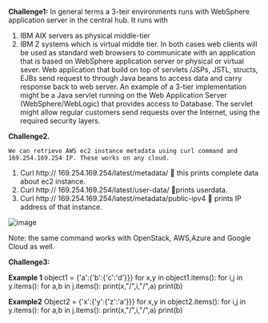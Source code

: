 **Challenge1:**
In general terms a 3-teir environments runs with WebSphere application server in the central  hub. It runs with 
1.	IBM AIX servers as physical middle-tier 
2.	IBM Z systems which is virtual middle tier.
In both cases web clients will be used as standard web browsers to communicate with an application that is based on WebSphere application server or physical or virtual sever. 
Web application that build on top of servlets /JSPs, JSTL, structs, EJBs send request to through Java beans to access data and carry response back to web server.
An example of a 3-tier implementation might be a Java servlet running on the Web Application Server (WebSphere/WebLogic) that provides access to Database. The servlet might allow regular customers send requests over the Internet, using the required security layers.
 
**Challenge2.**

	We can retrieve AWS ec2 instance metadata using curl command and 169.254.169.254 IP. These works on any cloud.
1.	Curl http:// 169.254.169.254/latest/metadata/  this prints complete data about ec2 instance. 
2.	Curl http:// 169.254.169.254/latest/user-data/ prints userdata.
3.	Curl http:// 169.254.169.254/latest/metadata/public-ipv4  prints IP address of that instance.

![image](https://user-images.githubusercontent.com/41958306/126992062-7886af70-1497-403f-ba59-1de453bd3b62.png)



Note: the same command works with OpenStack, AWS,Azure and Google Cloud as well.

**Challenge3:**

**Example 1**
object1 = {'a':{'b':{'c':'d'}}}
for x,y in object1.items():
   for i,j in y.items():
       for a,b in j.items():
        print(x,"/",i,"/",a)
        print(b)
	
**Example2**
Object2 = {'x':{'y':{'z':'a'}}}
for x,y in object2.items():
   for i,j in y.items():
       for a,b in j.items():
        print(x,"/",i,"/",a)
        print(b)



